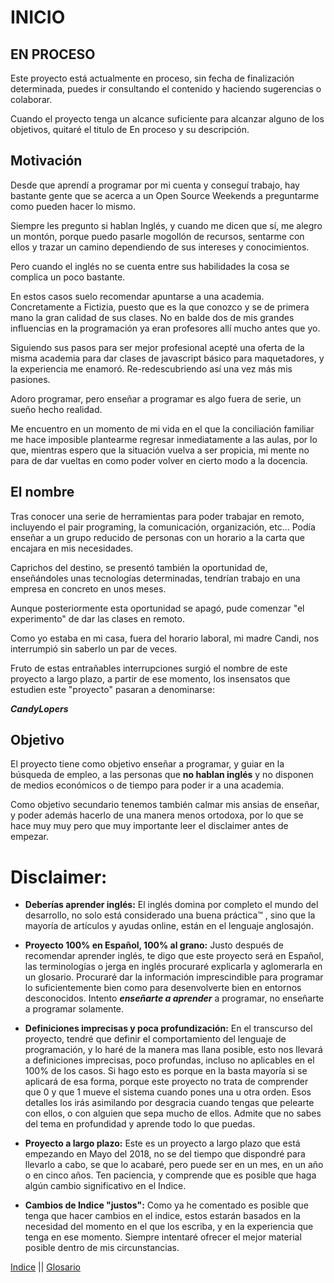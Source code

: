 
# INICIO

## EN PROCESO
Este proyecto está actualmente en proceso, sin fecha de finalización determinada, puedes ir consultando el contenido y haciendo sugerencias o colaborar.

Cuando el proyecto tenga un alcance suficiente para alcanzar alguno de los objetivos, quitaré el titulo de En proceso y su descripción.


## Motivación
Desde que aprendí a programar por mi cuenta y conseguí trabajo, hay bastante gente que se acerca a un Open Source Weekends a preguntarme como pueden hacer lo mismo.

Siempre les pregunto si hablan Inglés, y cuando me dicen que sí, me alegro un montón, porque puedo pasarle mogollón de recursos, sentarme con ellos y trazar un camino dependiendo de sus intereses y conocimientos.

Pero cuando el inglés no se cuenta entre sus habilidades la cosa se complica un poco bastante.

En estos casos suelo recomendar apuntarse a una academia. Concretamente a Fictizia, puesto que es la que conozco y se de primera mano la gran calidad de sus clases. No en balde dos de mis grandes influencias en la programación ya eran profesores allí mucho antes que yo.

Siguiendo sus pasos para ser mejor profesional acepté una oferta de la misma academia para dar clases de javascript básico para maquetadores, y la experiencia me enamoró. Re-redescubriendo así una vez más mis pasiones.

Adoro programar, pero enseñar a programar es algo fuera de serie, un sueño hecho realidad.

Me encuentro en un momento de mi vida en el que la conciliación familiar me hace imposible plantearme regresar inmediatamente a las aulas, por lo que, mientras espero que la situación vuelva a ser propicia, mi mente no para de dar vueltas en como poder volver en cierto modo a la docencia. 

## El nombre
Tras conocer una serie de herramientas para poder trabajar en remoto, incluyendo el pair programing, la comunicación, organización, etc... Podía enseñar a un grupo reducido de personas con un horario a la carta que encajara en mis necesidades.

Caprichos del destino, se presentó también la oportunidad de, enseñándoles unas tecnologías determinadas, tendrían trabajo en una empresa en concreto en unos meses.

Aunque posteriormente esta oportunidad se apagó, pude comenzar "el experimento" de dar las clases en remoto.

Como yo estaba en mi casa, fuera del horario laboral, mi madre Candi, nos interrumpió sin saberlo un par de veces.

Fruto de estas entrañables interrupciones surgió el nombre de este proyecto a largo plazo, a partir de ese momento, los insensatos que estudien este "proyecto" pasaran a denominarse:

 ***CandyLopers*** 
## Objetivo
El proyecto tiene como objetivo enseñar a programar, y guiar en la búsqueda de empleo, a las personas que **no hablan inglés** y no disponen de medios económicos o de tiempo para poder ir a una academia.

Como objetivo secundario tenemos también calmar mis ansias de enseñar, y poder además hacerlo de una manera menos ortodoxa, por lo que se hace muy muy pero que muy importante leer el disclaimer antes de empezar.

# Disclaimer:

- **Deberías aprender inglés:**
El inglés domina por completo el mundo del desarrollo, no solo está considerado una buena práctica™ , sino que la mayoría de artículos y ayudas online, están en el lenguaje anglosajón.

- **Proyecto 100% en Español, 100% al grano:**
Justo después de recomendar aprender inglés, te digo que este proyecto será en Español, las terminologías o jerga en inglés procuraré explicarla y aglomerarla en un glosario.
Procuraré dar la información imprescindible para programar lo suficientemente bien como para desenvolverte bien en entornos desconocidos.
Intento ***enseñarte a aprender*** a programar, no enseñarte a programar solamente.
- **Definiciones imprecisas y poca profundización:**
En el transcurso del proyecto, tendré que definir el comportamiento del lenguaje de programación, y lo haré de la manera mas llana posible, esto nos llevará a definiciones imprecisas, poco profundas, incluso no aplicables en el 100% de los casos.
Si hago esto es porque en la basta mayoría si se aplicará de esa forma, porque este proyecto no trata de comprender que 0 y que 1 mueve el sistema cuando pones una u otra orden.
Esos detalles los irás asimilando por desgracia cuando tengas que pelearte con ellos, o con alguien que sepa mucho de ellos. Admite que no sabes del tema en profundidad y aprende todo lo que puedas.
- **Proyecto a largo plazo:**
Este es un proyecto a largo plazo que está empezando en Mayo del 2018, no se del tiempo que dispondré para llevarlo a cabo, se que lo acabaré, pero puede ser en un mes, en un año o en cinco años. Ten paciencia, y comprende que es posible que haga algún cambio significativo en el Indice.
- **Cambios de Indice "justos":**
Como ya he comentado es posible que tenga que hacer cambios en el indice, estos estarán basados en la necesidad del momento en el que los escriba, y en la experiencia que tenga en ese momento.
Siempre intentaré ofrecer el mejor material posible dentro de mis circunstancias.

[Indice](./indice.md) || [Glosario](./contenido/glosario.md)